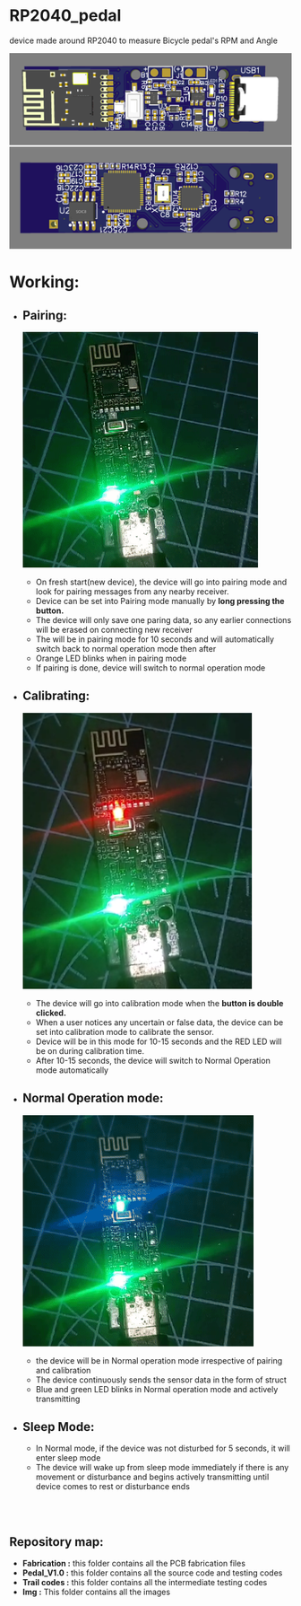 # RP2040_pedal
device made around RP2040 to measure Bicycle pedal's RPM and Angle

![!Alt test](img/top.png)
![!Alt test](img/bottom.png)

# Working:

- ## Pairing:
    ![Alt text](img/pairing.gif)
  - On fresh start(new device), the device will go into pairing mode and look for pairing messages from any nearby receiver.
  - Device can be set into Pairing mode manually by **long pressing the button.**
  - The device will only save one paring data, so any earlier connections will be erased on connecting new receiver
  - The will be in pairing mode for 10 seconds and will automatically switch back to normal operation mode then after
  - Orange LED blinks when in pairing mode
  - If pairing is done, device will switch to normal operation mode

- ## Calibrating:
    ![Alt text](img/start_calibrating.png)
  - The device will go into calibration mode when the **button is double clicked.**
  - When a user notices any uncertain or false data, the device can be set into calibration mode to calibrate the sensor.
  - Device will be in this mode for 10-15 seconds and the RED LED will be on during calibration time.
  - After 10-15 seconds, the device will switch to Normal Operation mode automatically




- ## Normal Operation mode:
    ![Alt text](img/transmit_blink.gif)
  - the device will be in Normal operation mode irrespective of pairing and calibration
  - The device continuously sends the sensor data  in the form of struct
  - Blue and green LED blinks in Normal operation mode and actively transmitting





- ## Sleep Mode:
  - In Normal mode, if the device was not disturbed for 5 seconds, it will enter sleep mode
  - The device will wake up from sleep mode immediately if there is any movement or disturbance and begins actively transmitting until device comes to rest or disturbance ends

<br><br>

## Repository map:

- **Fabrication :** this folder contains all the PCB fabrication files
- **Pedal\_V1.0 :** this folder contains all the source code and testing codes
- **Trail codes :** this folder contains all the intermediate testing codes
- **Img :** This folder contains all the images


